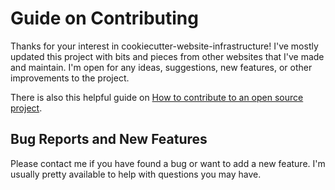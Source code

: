 # Guide on Contributing

Thanks for your interest in cookiecutter-website-infrastructure! I've mostly
updated this project with bits and pieces from other websites that I've made and
maintain. I'm open for any ideas, suggestions, new features, or other
improvements to the project.

There is also this helpful guide on
[How to contribute to an open source project](https://opensource.guide/how-to-contribute/).

## Bug Reports and New Features

Please contact me if you have found a bug or want to add a new feature. I'm
usually pretty available to help with questions you may have.
